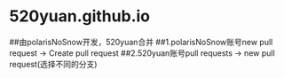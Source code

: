 # 520yuan.github.io
##由polarisNoSnow开发，520yuan合并
##1.polarisNoSnow账号new pull request -> Create pull request
##2.520yuan账号pull requests -> new pull request(选择不同的分支)
